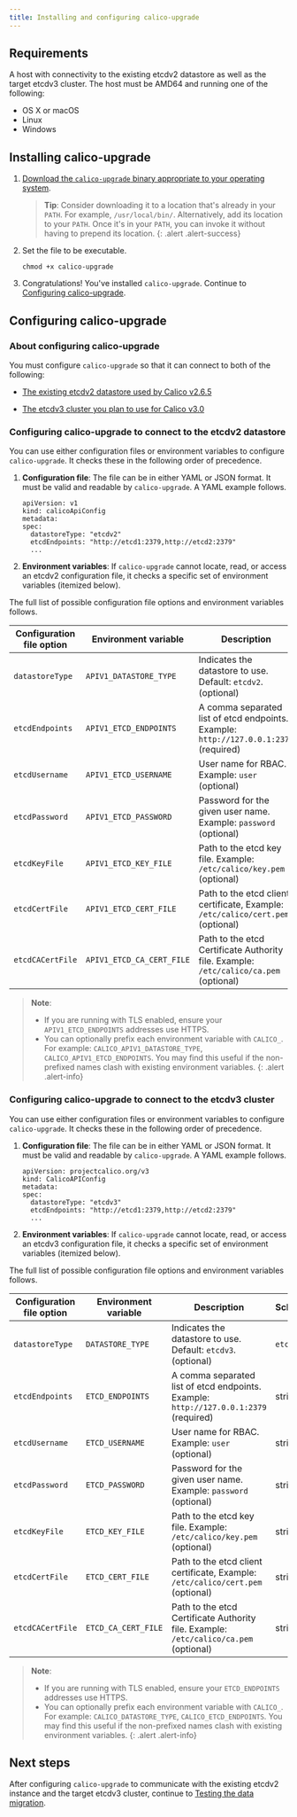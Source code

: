 ```yaml
---
title: Installing and configuring calico-upgrade
---
```



## Requirements

A host with connectivity to the existing etcdv2 datastore as well as the
target etcdv3 cluster. The host must be AMD64 and running one of the following:

- OS X or macOS
- Linux
- Windows


## Installing calico-upgrade

1. [Download the `calico-upgrade` binary appropriate to your operating system](https://github.com/projectcalico/calico-upgrade/releases/latest).

   > **Tip**: Consider downloading it to a location that's already in your `PATH`. For example, 
   > `/usr/local/bin/`. Alternatively, add its location to your `PATH`. Once it's in your `PATH`, 
   > you can invoke it without having to prepend its location.
   {: .alert .alert-success}

1. Set the file to be executable.

   ```
   chmod +x calico-upgrade
   ```
   
1. Congratulations! You've installed `calico-upgrade`. Continue to [Configuring calico-upgrade](#configuring-calico-upgrade).


## Configuring calico-upgrade

### About configuring calico-upgrade

You must configure `calico-upgrade` so that it can connect to both of the
following:

- [The existing etcdv2 datastore used by Calico v2.6.5](#configuring-calico-upgrade-to-connect-to-the-etcdv2-datastore)

- [The etcdv3 cluster you plan to use for Calico v3.0](#configuring-calico-upgrade-to-connect-to-the-etcdv3-cluster)


### Configuring calico-upgrade to connect to the etcdv2 datastore

You can use either configuration files or environment variables to configure
`calico-upgrade`. It checks these in the following order of precedence.

1. **Configuration file**: The file can be in either YAML or JSON format. It 
   must be valid and readable by `calico-upgrade`. A YAML example follows.

   ```
   apiVersion: v1
   kind: calicoApiConfig
   metadata:
   spec:
     datastoreType: "etcdv2"
     etcdEndpoints: "http://etcd1:2379,http://etcd2:2379"
     ...
   ```

1. **Environment variables**: If `calico-upgrade` cannot locate, read, or access an 
   etcdv2 configuration file, it checks a specific set of environment variables 
   (itemized below).

The full list of possible configuration file options and environment variables follows.

| Configuration file option | Environment variable      | Description                                                                           | Schema
| ------------------------- | ------------------------- | ------------------------------------------------------------------------------------- | --------
| `datastoreType`           | `APIV1_DATASTORE_TYPE`    | Indicates the datastore to use. Default: `etcdv2`. (optional)                         | `etcdv2`
| `etcdEndpoints`           | `APIV1_ETCD_ENDPOINTS`    | A comma separated list of etcd endpoints. Example: `http://127.0.0.1:2379` (required) | string
| `etcdUsername`            | `APIV1_ETCD_USERNAME`     | User name for RBAC. Example: `user` (optional)                                        | string
| `etcdPassword`            | `APIV1_ETCD_PASSWORD`     | Password for the given user name. Example: `password` (optional)                      | string
| `etcdKeyFile`             | `APIV1_ETCD_KEY_FILE`     | Path to the etcd key file. Example: `/etc/calico/key.pem` (optional)                  | string
| `etcdCertFile`            | `APIV1_ETCD_CERT_FILE`    | Path to the etcd client certificate, Example: `/etc/calico/cert.pem` (optional)       | string
| `etcdCACertFile`          | `APIV1_ETCD_CA_CERT_FILE` | Path to the etcd Certificate Authority file. Example: `/etc/calico/ca.pem` (optional) | string

> **Note**:
> - If you are running with TLS enabled, ensure your `APIV1_ETCD_ENDPOINTS` addresses 
>   use HTTPS.
> - You can optionally prefix each environment variable with `CALICO_`. For example:
>   `CALICO_APIV1_DATASTORE_TYPE`, `CALICO_APIV1_ETCD_ENDPOINTS`. You may find this
>   useful if the non-prefixed names clash with existing environment variables.
{: .alert .alert-info}


### Configuring calico-upgrade to connect to the etcdv3 cluster

You can use either configuration files or environment variables to configure
`calico-upgrade`. It checks these in the following order of precedence.

1. **Configuration file**: The file can be in either YAML or JSON format. It 
   must be valid and readable by `calico-upgrade`. A YAML example follows.

   ```
   apiVersion: projectcalico.org/v3
   kind: CalicoAPIConfig
   metadata:
   spec:
     datastoreType: "etcdv3"
     etcdEndpoints: "http://etcd1:2379,http://etcd2:2379"
     ...
   ```

1. **Environment variables**: If `calico-upgrade` cannot locate, read, or access an 
   etcdv3 configuration file, it checks a specific set of environment variables 
   (itemized below).

The full list of possible configuration file options and environment variables follows.

| Configuration file option | Environment variable | Description                                                                           | Schema
| ------------------------- | -------------------- | ------------------------------------------------------------------------------------- | ------
| `datastoreType`           | `DATASTORE_TYPE`     | Indicates the datastore to use. Default: `etcdv3`.  (optional)                        | `etcdv3`
| `etcdEndpoints`           | `ETCD_ENDPOINTS`     | A comma separated list of etcd endpoints. Example: `http://127.0.0.1:2379` (required) | string
| `etcdUsername`            | `ETCD_USERNAME`      | User name for RBAC. Example: `user` (optional)                                        | string
| `etcdPassword`            | `ETCD_PASSWORD`      | Password for the given user name. Example: `password` (optional)                      | string
| `etcdKeyFile`             | `ETCD_KEY_FILE`      | Path to the etcd key file. Example: `/etc/calico/key.pem` (optional)                  | string
| `etcdCertFile`            | `ETCD_CERT_FILE`     | Path to the etcd client certificate, Example: `/etc/calico/cert.pem` (optional)       | string
| `etcdCACertFile`          | `ETCD_CA_CERT_FILE`  | Path to the etcd Certificate Authority file. Example: `/etc/calico/ca.pem` (optional) | string

> **Note**:
> - If you are running with TLS enabled, ensure your `ETCD_ENDPOINTS` addresses 
>   use HTTPS.
> - You can optionally prefix each environment variable with `CALICO_`. For example:
>   `CALICO_DATASTORE_TYPE`, `CALICO_ETCD_ENDPOINTS`. You may find this
>   useful if the non-prefixed names clash with existing environment variables.
{: .alert .alert-info}

## Next steps

After configuring `calico-upgrade` to communicate with the existing etcdv2 instance
and the target etcdv3 cluster, continue to [Testing the data migration](/{{page.version}}/getting-started/kubernetes/upgrade/test).